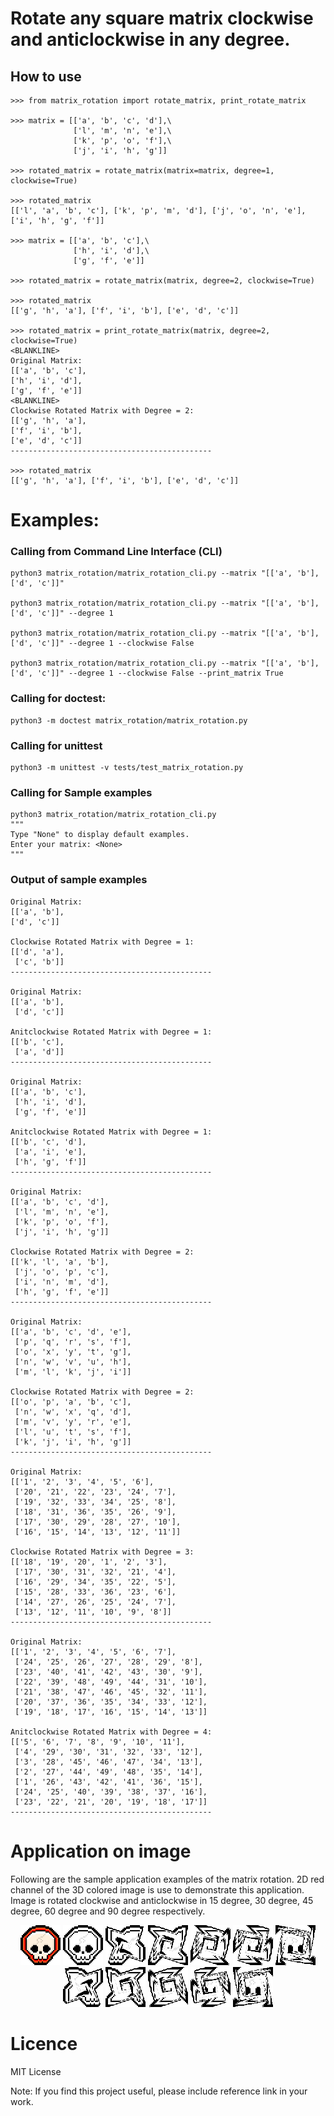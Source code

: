 # Rotate any square matrix clockwise and anticlockwise in any degree.

## How to use
```
>>> from matrix_rotation import rotate_matrix, print_rotate_matrix

>>> matrix = [['a', 'b', 'c', 'd'],\
              ['l', 'm', 'n', 'e'],\
              ['k', 'p', 'o', 'f'],\
              ['j', 'i', 'h', 'g']]

>>> rotated_matrix = rotate_matrix(matrix=matrix, degree=1, clockwise=True)

>>> rotated_matrix
[['l', 'a', 'b', 'c'], ['k', 'p', 'm', 'd'], ['j', 'o', 'n', 'e'], ['i', 'h', 'g', 'f']]

>>> matrix = [['a', 'b', 'c'],\
              ['h', 'i', 'd'],\
              ['g', 'f', 'e']]
    
>>> rotated_matrix = rotate_matrix(matrix, degree=2, clockwise=True)

>>> rotated_matrix 
[['g', 'h', 'a'], ['f', 'i', 'b'], ['e', 'd', 'c']]

>>> rotated_matrix = print_rotate_matrix(matrix, degree=2, clockwise=True)
<BLANKLINE>
Original Matrix:
[['a', 'b', 'c'],
['h', 'i', 'd'],
['g', 'f', 'e']]
<BLANKLINE>
Clockwise Rotated Matrix with Degree = 2:
[['g', 'h', 'a'],
['f', 'i', 'b'],
['e', 'd', 'c']]
---------------------------------------------

>>> rotated_matrix
[['g', 'h', 'a'], ['f', 'i', 'b'], ['e', 'd', 'c']]
```

# Examples:

### Calling from Command Line Interface (CLI)
```
python3 matrix_rotation/matrix_rotation_cli.py --matrix "[['a', 'b'],['d', 'c']]"

python3 matrix_rotation/matrix_rotation_cli.py --matrix "[['a', 'b'],['d', 'c']]" --degree 1 

python3 matrix_rotation/matrix_rotation_cli.py --matrix "[['a', 'b'],['d', 'c']]" --degree 1 --clockwise False

python3 matrix_rotation/matrix_rotation_cli.py --matrix "[['a', 'b'],['d', 'c']]" --degree 1 --clockwise False --print_matrix True

```

### Calling for doctest:
```
python3 -m doctest matrix_rotation/matrix_rotation.py
```

### Calling for unittest
```
python3 -m unittest -v tests/test_matrix_rotation.py
```

### Calling for Sample examples
```
python3 matrix_rotation/matrix_rotation_cli.py
"""
Type "None" to display default examples.
Enter your matrix: <None>
"""
```

### Output of sample examples
```
Original Matrix:
[['a', 'b'],
['d', 'c']]

Clockwise Rotated Matrix with Degree = 1:
[['d', 'a'],
 ['c', 'b']]
---------------------------------------------

Original Matrix:
[['a', 'b'],
 ['d', 'c']]

Anitclockwise Rotated Matrix with Degree = 1:
[['b', 'c'],
 ['a', 'd']]
---------------------------------------------

Original Matrix:
[['a', 'b', 'c'],
 ['h', 'i', 'd'],
 ['g', 'f', 'e']]

Anitclockwise Rotated Matrix with Degree = 1:
[['b', 'c', 'd'],
 ['a', 'i', 'e'],
 ['h', 'g', 'f']]
---------------------------------------------

Original Matrix:
[['a', 'b', 'c', 'd'],
 ['l', 'm', 'n', 'e'],
 ['k', 'p', 'o', 'f'],
 ['j', 'i', 'h', 'g']]

Clockwise Rotated Matrix with Degree = 2:
[['k', 'l', 'a', 'b'],
 ['j', 'o', 'p', 'c'],
 ['i', 'n', 'm', 'd'],
 ['h', 'g', 'f', 'e']]
---------------------------------------------

Original Matrix:
[['a', 'b', 'c', 'd', 'e'],
 ['p', 'q', 'r', 's', 'f'],
 ['o', 'x', 'y', 't', 'g'],
 ['n', 'w', 'v', 'u', 'h'],
 ['m', 'l', 'k', 'j', 'i']]

Clockwise Rotated Matrix with Degree = 2:
[['o', 'p', 'a', 'b', 'c'],
 ['n', 'w', 'x', 'q', 'd'],
 ['m', 'v', 'y', 'r', 'e'],
 ['l', 'u', 't', 's', 'f'],
 ['k', 'j', 'i', 'h', 'g']]
---------------------------------------------

Original Matrix:
[['1', '2', '3', '4', '5', '6'],
 ['20', '21', '22', '23', '24', '7'],
 ['19', '32', '33', '34', '25', '8'],
 ['18', '31', '36', '35', '26', '9'],
 ['17', '30', '29', '28', '27', '10'],
 ['16', '15', '14', '13', '12', '11']]

Clockwise Rotated Matrix with Degree = 3:
[['18', '19', '20', '1', '2', '3'],
 ['17', '30', '31', '32', '21', '4'],
 ['16', '29', '34', '35', '22', '5'],
 ['15', '28', '33', '36', '23', '6'],
 ['14', '27', '26', '25', '24', '7'],
 ['13', '12', '11', '10', '9', '8']]
---------------------------------------------

Original Matrix:
[['1', '2', '3', '4', '5', '6', '7'],
 ['24', '25', '26', '27', '28', '29', '8'],
 ['23', '40', '41', '42', '43', '30', '9'],
 ['22', '39', '48', '49', '44', '31', '10'],
 ['21', '38', '47', '46', '45', '32', '11'],
 ['20', '37', '36', '35', '34', '33', '12'],
 ['19', '18', '17', '16', '15', '14', '13']]

Anitclockwise Rotated Matrix with Degree = 4:
[['5', '6', '7', '8', '9', '10', '11'],
 ['4', '29', '30', '31', '32', '33', '12'],
 ['3', '28', '45', '46', '47', '34', '13'],
 ['2', '27', '44', '49', '48', '35', '14'],
 ['1', '26', '43', '42', '41', '36', '15'],
 ['24', '25', '40', '39', '38', '37', '16'],
 ['23', '22', '21', '20', '19', '18', '17']]
---------------------------------------------

```
# Application on image
Following are the sample application examples of the matrix rotation.
2D red channel of the 3D colored image is use to demonstrate this application.
Image is rotated clockwise and anticlockwise in 15 degree, 30 degree, 45 degree, 60 degree and 90 degree respectively.

<p align="center">
  <img src="matrix_rotation/images/Kills_skull_64x64.png" width="64" title="Kill Skull Image">
  <img src="matrix_rotation/images/Kill_skull_64x64_red_channel.png" width="64" alt="accessibility text">
  <img src="matrix_rotation/images/Kill_skull_64x64_red_channel_rotated_15_degree_clockwise.png" width="64" alt="accessibility text">
  <img src="matrix_rotation/images/Kill_skull_64x64_red_channel_rotated_30_degree_clockwise.png" width="64" alt="accessibility text">
  <img src="matrix_rotation/images/Kill_skull_64x64_red_channel_rotated_45_degree_clockwise.png" width="64" alt="accessibility text">
  <img src="matrix_rotation/images/Kill_skull_64x64_red_channel_rotated_60_degree_clockwise.png" width="64" alt="accessibility text">
  <img src="matrix_rotation/images/Kill_skull_64x64_red_channel_rotated_90_degree_clockwise.png" width="64" alt="accessibility text">
  <img src="matrix_rotation/images/Kill_skull_64x64_red_channel_rotated_15_degree_anticlockwise.png" width="64" alt="accessibility text">
  <img src="matrix_rotation/images/Kill_skull_64x64_red_channel_rotated_30_degree_anticlockwise.png" width="64" alt="accessibility text">
  <img src="matrix_rotation/images/Kill_skull_64x64_red_channel_rotated_45_degree_anticlockwise.png" width="64" alt="accessibility text">
  <img src="matrix_rotation/images/Kill_skull_64x64_red_channel_rotated_60_degree_anticlockwise.png" width="64" alt="accessibility text">
  <img src="matrix_rotation/images/Kill_skull_64x64_red_channel_rotated_90_degree_anticlockwise.png" width="64" alt="accessibility text">
</p>

# Licence
MIT License

Note: If you find this project useful, please include reference link in your work.
